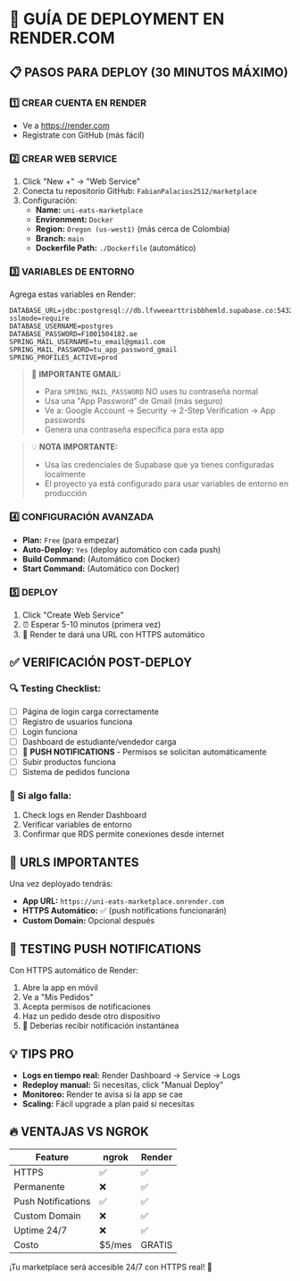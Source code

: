 # 🚀 GUÍA DE DEPLOYMENT EN RENDER.COM

## 📋 PASOS PARA DEPLOY (30 MINUTOS MÁXIMO)

### 1️⃣ CREAR CUENTA EN RENDER
- Ve a https://render.com
- Regístrate con GitHub (más fácil)

### 2️⃣ CREAR WEB SERVICE
1. Click "New +" → "Web Service"
2. Conecta tu repositorio GitHub: `FabianPalacios2512/marketplace`
3. Configuración:
   - **Name:** `uni-eats-marketplace`
   - **Environment:** `Docker`
   - **Region:** `Oregon (us-west1)` (más cerca de Colombia)
   - **Branch:** `main`
   - **Dockerfile Path:** `./Dockerfile` (automático)

### 3️⃣ VARIABLES DE ENTORNO
Agrega estas variables en Render:

```
DATABASE_URL=jdbc:postgresql://db.lfvweearttrisbbhemld.supabase.co:5432/postgres?sslmode=require
DATABASE_USERNAME=postgres
DATABASE_PASSWORD=F1001504182.ae
SPRING_MAIL_USERNAME=tu_email@gmail.com
SPRING_MAIL_PASSWORD=tu_app_password_gmail
SPRING_PROFILES_ACTIVE=prod
```

> 📧 **IMPORTANTE GMAIL:**
> - Para `SPRING_MAIL_PASSWORD` NO uses tu contraseña normal
> - Usa una "App Password" de Gmail (más seguro)
> - Ve a: Google Account → Security → 2-Step Verification → App passwords
> - Genera una contraseña específica para esta app

> 💡 **NOTA IMPORTANTE:**
> - Usa las credenciales de Supabase que ya tienes configuradas localmente
> - El proyecto ya está configurado para usar variables de entorno en producción

### 4️⃣ CONFIGURACIÓN AVANZADA
- **Plan:** `Free` (para empezar)
- **Auto-Deploy:** `Yes` (deploy automático con cada push)
- **Build Command:** (Automático con Docker)
- **Start Command:** (Automático con Docker)

### 5️⃣ DEPLOY
1. Click "Create Web Service"
2. ⏰ Esperar 5-10 minutos (primera vez)
3. 🎉 Render te dará una URL con HTTPS automático

## ✅ VERIFICACIÓN POST-DEPLOY

### 🔍 Testing Checklist:
- [ ] Página de login carga correctamente
- [ ] Registro de usuarios funciona
- [ ] Login funciona
- [ ] Dashboard de estudiante/vendedor carga
- [ ] 🔔 **PUSH NOTIFICATIONS** - Permisos se solicitan automáticamente
- [ ] Subir productos funciona
- [ ] Sistema de pedidos funciona

### 🚨 Si algo falla:
1. Check logs en Render Dashboard
2. Verificar variables de entorno
3. Confirmar que RDS permite conexiones desde internet

## 🎯 URLS IMPORTANTES

Una vez deployado tendrás:
- **App URL:** `https://uni-eats-marketplace.onrender.com`
- **HTTPS Automático:** ✅ (push notifications funcionarán)
- **Custom Domain:** Opcional después

## 📱 TESTING PUSH NOTIFICATIONS

Con HTTPS automático de Render:
1. Abre la app en móvil
2. Ve a "Mis Pedidos"
3. Acepta permisos de notificaciones
4. Haz un pedido desde otro dispositivo
5. 🔔 Deberías recibir notificación instantánea

## 💡 TIPS PRO

- **Logs en tiempo real:** Render Dashboard → Service → Logs
- **Redeploy manual:** Si necesitas, click "Manual Deploy"
- **Monitoreo:** Render te avisa si la app se cae
- **Scaling:** Fácil upgrade a plan paid si necesitas

## 🔥 VENTAJAS VS NGROK

| Feature | ngrok | Render |
|---------|-------|--------|
| HTTPS | ✅ | ✅ |
| Permanente | ❌ | ✅ |
| Push Notifications | ✅ | ✅ |
| Custom Domain | ❌ | ✅ |
| Uptime 24/7 | ❌ | ✅ |
| Costo | $5/mes | GRATIS |

¡Tu marketplace será accesible 24/7 con HTTPS real! 🚀